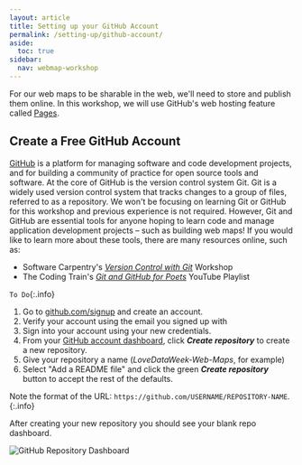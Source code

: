 ```yaml
---
layout: article
title: Setting up your GitHub Account
permalink: /setting-up/github-account/
aside:
  toc: true
sidebar:
  nav: webmap-workshop
---
```


For our web maps to be sharable in the web, we'll need to store and publish them online. In this workshop, we will use GitHub's web hosting feature called [Pages](https://pages.github.com/).

## Create a Free GitHub Account

[GitHub](https://github.com/) is a platform for managing software and code development projects, and for building a community of practice for open source tools and software. At the core of GitHub is the version control system Git. Git is a widely used version control system that tracks changes to a group of files, referred to as a repository. We won't be focusing on learning Git or GitHub for this workshop and previous experience is not required. However, Git and GitHub are essential tools for anyone hoping to learn code and manage application development projects – such as building web maps! If you would like to learn more about these tools, there are many resources online, such as:

- Software Carpentry's [_Version Control with Git_](https://swcarpentry.github.io/git-novice/) Workshop
- The Coding Train's [_Git and GitHub for Poets_](https://www.youtube.com/playlist?list=PLRqwX-V7Uu6ZF9C0YMKuns9sLDzK6zoiV) YouTube Playlist

`To Do`{:.info}

1. Go to [github.com/signup](github.com/signup) and create an account.
2. Verify your account using the email you signed up with
3. Sign into your account using your new credentials.
4. From your [GitHub account dashboard](https://github.com/dashboard), click **_Create repository_** to create a new repository.
5. Give your repository a name (_LoveDataWeek-Web-Maps_, for example)
6. Select "Add a README file" and click the green **_Create repository_** button to accept the rest of the defaults.

Note the format of the URL: `https://github.com/USERNAME/REPOSITORY-NAME`.  
{:.info}

After creating your new repository you should see your blank repo dashboard.

![GitHub Repository Dashboard](../../assets/images/github-repo-dashboard.png "Github Repository Dashboard")
